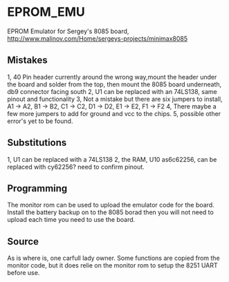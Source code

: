 # EPROM_EMU
EPROM Emulator for Sergey's 8085 board, http://www.malinov.com/Home/sergeys-projects/minimax8085

## Mistakes
1, 40 Pin header currently around the wrong way,mount the header under the board and solder from the top, then mount the 8085 board underneath, db9 connector facing south
2, U1 can be replaced with an 74LS138, same pinout and functionality
3, Not a mistake but there are six jumpers to install, A1 -> A2, B1 -> B2, C1 -> C2, D1 -> D2, E1 -> E2, F1 -> F2
4, There maybe a few more jumpers to add for ground and vcc to the chips.
5, possible other error's yet to be found.

## Substitutions 
1, U1 can be replaced with a 74LS138
2, the RAM, U10 as6c62256, can be replaced with cy62256? need to confirm pinout.

## Programming
The monitor rom can be used to upload the emulator code for the board.
Install the battery backup on to the 8085 borad then you will not need to upload each time you need to use the board.

## Source
As is where is, one carfull lady owner.
Some functions are copied from the monitor code, but it does relie on the monitor rom to setup the 8251 UART before use.
